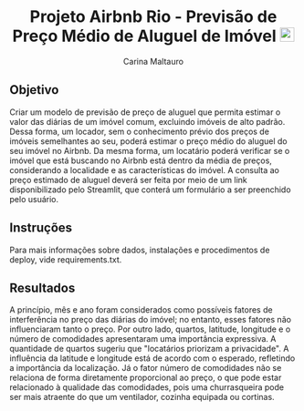 <h1 align="center">Projeto Airbnb Rio - Previsão de Preço Médio de Aluguel de Imóvel  <img src="https://cdn-icons-png.freepik.com/256/258/258530.png?ga=GA1.1.763163565.1742925562&semt=ais_hybrid" width="25" heigth="25" > </h1>

<p align="center">Carina Maltauro</p>

## Objetivo

Criar um modelo de previsão de preço de aluguel que permita estimar o valor das diárias de um imóvel comum, excluindo imóveis de alto padrão. Dessa forma, um locador, sem o conhecimento prévio dos preços de imóveis semelhantes ao seu, poderá estimar o preço médio do aluguel do seu imóvel no Airbnb. Da mesma forma, um locatário poderá verificar se o imóvel que está buscando no Airbnb está dentro da média de preços, considerando a localidade e as características do imóvel. A consulta ao preço estimado de aluguel deverá ser feita por meio de um link disponibilizado pelo Streamlit, que conterá um formulário a ser preenchido pelo usuário.



## Instruções

Para mais informações sobre dados, instalações e procedimentos de deploy, vide requirements.txt.


## Resultados
A princípio, mês e ano foram considerados como possíveis fatores de interferência no preço das diárias do imóvel; no entanto, esses fatores não influenciaram tanto o preço. Por outro lado, quartos, latitude, longitude e o número de comodidades apresentaram uma importância expressiva. A quantidade de quartos sugeriu que "locatários priorizam a privacidade". A influência da latitude e longitude está de acordo com o esperado, refletindo a importância da localização. Já o fator número de comodidades não se relaciona de forma diretamente proporcional ao preço, o que pode estar relacionado à qualidade das comodidades, pois uma churrasqueira pode ser mais atraente do que um ventilador, cozinha equipada ou cortinas.


